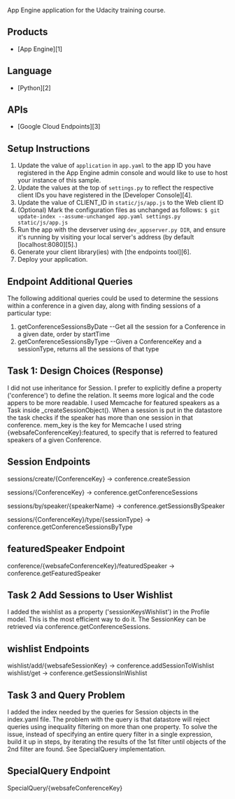App Engine application for the Udacity training course.

## Products
- [App Engine][1]

## Language
- [Python][2]

## APIs
- [Google Cloud Endpoints][3]

## Setup Instructions
1. Update the value of `application` in `app.yaml` to the app ID you
   have registered in the App Engine admin console and would like to use to host
   your instance of this sample.
1. Update the values at the top of `settings.py` to
   reflect the respective client IDs you have registered in the
   [Developer Console][4].
1. Update the value of CLIENT_ID in `static/js/app.js` to the Web client ID
1. (Optional) Mark the configuration files as unchanged as follows:
   `$ git update-index --assume-unchanged app.yaml settings.py static/js/app.js`
1. Run the app with the devserver using `dev_appserver.py DIR`, and ensure it's running by visiting
   your local server's address (by default [localhost:8080][5].)
1. Generate your client library(ies) with [the endpoints tool][6].
1. Deploy your application.

## Endpoint Additional Queries
   The following additional queries could be used to determine the sessions within a conference in a given day, along with finding sessions of a particular type:
1. getConferenceSessionsByDate --Get all the session for a Conference in a given date, order by startTime
2. getConferenceSessionsByType --Given a ConferenceKey and a sessionType, returns all the sessions of that type


## Task 1: Design Choices (Response)
I did not use inheritance for Session. I prefer to explicitly define a property ('conference') to define the relation. It seems more logical and the code appers to be more readable.
I used Memcache for featured speakers as a Task inside _createSessionObject(). When a session is put in the datastore the task checks if the speaker has more than one session in that conference. mem_key is the key for Memcache I used string {websafeConferenceKey}:featured, to specify that is referred to featured speakers of a given Conference.
## Session Endpoints
sessions/create/{ConferenceKey} -> conference.createSession

sessions/{ConferenceKey} -> conference.getConferenceSessions

sessions/by/speaker/{speakerName} -> conference.getSessionsBySpeaker

sessions/{ConferenceKey}/type/{sessionType} -> conference.getConferenceSessionsByType

## featuredSpeaker Endpoint
conference/{websafeConferenceKey}/featuredSpeaker -> conference.getFeaturedSpeaker	

## Task 2 Add Sessions to User Wishlist
I added the wishlist as a property ('sessionKeysWishlist') in the Profile model. This is the most efficient way to do it.
The SessionKey can be retrieved via conference.getConferenceSessions.
## wishlist Endpoints
wishlist/add/{websafeSessionKey} -> conference.addSessionToWishlist
wishlist/get -> conference.getSessionsInWishlist	

## Task 3 and Query Problem
I added the index needed by the queries for Session objects in the index.yaml file.
The problem with the query is that datastore will reject queries using inequality filtering on more than one property. To solve the issue, instead of specifying an entire query filter in a single expression, build it up in steps, by iterating the results of the 1st filter until objects of the 2nd filter are found. See SpecialQuery implementation.
## SpecialQuery Endpoint
SpecialQuery/{websafeConferenceKey}




